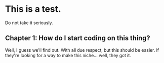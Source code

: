 # This is a test.
Do not take it seriously.

## Chapter 1: How do I start coding on this thing?
Well, I guess we'll find out.
With all due respect, but this should be easier. If they're looking for a way to make this niche... well, they got it.